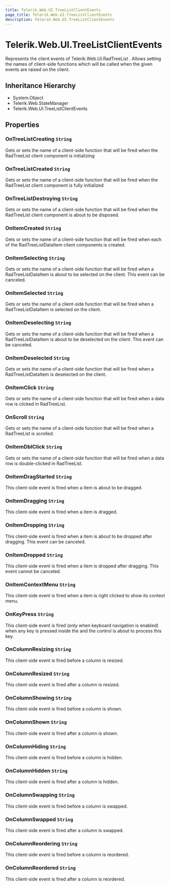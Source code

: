 ```yaml
---
title: Telerik.Web.UI.TreeListClientEvents
page_title: Telerik.Web.UI.TreeListClientEvents
description: Telerik.Web.UI.TreeListClientEvents
---
```


# Telerik.Web.UI.TreeListClientEvents

Represents the client events of Telerik.Web.UI.RadTreeList .
            Allows setting the names of client-side functions which will be called 
            when the given events are raised on the client.

## Inheritance Hierarchy

* System.Object
* Telerik.Web.StateManager
* Telerik.Web.UI.TreeListClientEvents

## Properties

###  OnTreeListCreating `String`

Gets or sets the name of a client-side function that will be fired
            when the RadTreeList client component is initializing

###  OnTreeListCreated `String`

Gets or sets the name of a client-side function that will be fired
            when the RadTreeList client component is fully initialized

###  OnTreeListDestroying `String`

Gets or sets the name of a client-side function that will be fired
            when the RadTreeList client component is about to be disposed.

###  OnItemCreated `String`

Gets or sets the name of a client-side function that will be fired
            when each of the RadTreeListDataItem client components is created.

###  OnItemSelecting `String`

Gets or sets the name of a client-side function that will be fired
            when a RadTreeListDataItem is about to be selected on the client. This event can be canceled.

###  OnItemSelected `String`

Gets or sets the name of a client-side function that will be fired
            when a RadTreeListDataItem is selected on the client.

###  OnItemDeselecting `String`

Gets or sets the name of a client-side function that will be fired
            when a RadTreeListDataItem is about to be deselected on the client. This event can be canceled.

###  OnItemDeselected `String`

Gets or sets the name of a client-side function that will be fired
            when a RadTreeListDataItem is deselected on the client.

###  OnItemClick `String`

Gets or sets the name of a client-side function that will be fired
            when a data row is clicked in RadTreeList.

###  OnScroll `String`

Gets or sets the name of a client-side function that will be fired
            when a RadTreeList is scrolled.

###  OnItemDblClick `String`

Gets or sets the name of a client-side function that will be fired
            when a data row is double-clicked in RadTreeList.

###  OnItemDragStarted `String`

This client-side event is fired when a  item is about to be dragged.

###  OnItemDragging `String`

This client-side event is fired when a  item is dragged.

###  OnItemDropping `String`

This client-side event is fired when a  item 
            is about to be dropped after dragging. This event can be canceled.

###  OnItemDropped `String`

This client-side event is fired when a  item
            is dropped after dragging. This event cannot be canceled.

###  OnItemContextMenu `String`

This client-side event is fired when a  item
            is right clicked to show its context menu.

###  OnKeyPress `String`

This client-side event is fired (only when keyboard navigation is enabled) when any key is pressed 
            inside the  and the control is about to process this key.

###  OnColumnResizing `String`

This client-side event is fired before a column is resized.

###  OnColumnResized `String`

This client-side event is fired after a column is resized.

###  OnColumnShowing `String`

This client-side event is fired before a column is shown.

###  OnColumnShown `String`

This client-side event is fired after a column is shown.

###  OnColumnHiding `String`

This client-side event is fired before a column is hidden.

###  OnColumnHidden `String`

This client-side event is fired after a column is hidden.

###  OnColumnSwapping `String`

This client-side event is fired before a column is swapped.

###  OnColumnSwapped `String`

This client-side event is fired after a column is swapped.

###  OnColumnReordering `String`

This client-side event is fired before a column is reordered.

###  OnColumnReordered `String`

This client-side event is fired after a column is reordered.

